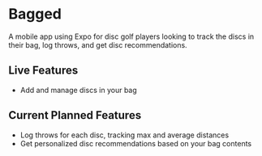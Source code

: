 # Bagged

A mobile app using Expo for disc golf players looking to track the discs in their bag, log throws, and get disc recommendations.

## Live Features

- Add and manage discs in your bag  
  
## Current Planned Features

- Log throws for each disc, tracking max and average distances  
- Get personalized disc recommendations based on your bag contents  

